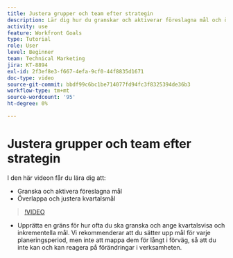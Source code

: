 ```yaml
---
title: Justera grupper och team efter strategin
description: Lär dig hur du granskar och aktiverar föreslagna mål och överlappar och justerar kvartalsmål med    Mål&rbrack;.
activity: use
feature: Workfront Goals
type: Tutorial
role: User
level: Beginner
team: Technical Marketing
jira: KT-8894
exl-id: 2f3ef8e3-f667-4efa-9cf0-44f8835d1671
doc-type: video
source-git-commit: bbdf99c6bc1be714077fd94fc3f8325394de36b3
workflow-type: tm+mt
source-wordcount: '95'
ht-degree: 0%

---
```


# Justera grupper och team efter strategin

I den här videon får du lära dig att:

* Granska och aktivera föreslagna mål
* Överlappa och justera kvartalsmål

>[!VIDEO](https://video.tv.adobe.com/v/335188/?quality=12&learn=on&enablevpops=1)

<!--
Pro-tips graphic
-->

* Upprätta en gräns för hur ofta du ska granska och ange kvartalsvisa och inkrementella mål. Vi rekommenderar att du sätter upp mål för varje planeringsperiod, men inte att mappa dem för långt i förväg, så att du inte kan och kan reagera på förändringar i verksamheten.
